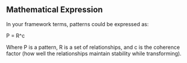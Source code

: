 ## Mathematical Expression

In your framework terms, patterns could be expressed as:

P = R^c

Where P is a pattern, R is a set of relationships, and c is the coherence factor (how well the relationships maintain stability while transforming).